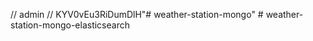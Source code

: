 // admin
// KYV0vEu3RiDumDlH"# weather-station-mongo" 
#   w e a t h e r - s t a t i o n - m o n g o - e l a s t i c s e a r c h  
 